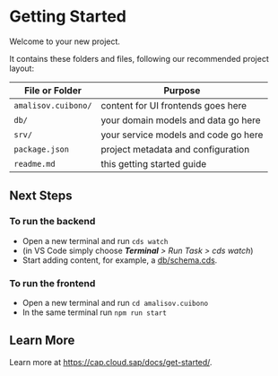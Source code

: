 # Getting Started

Welcome to your new project.

It contains these folders and files, following our recommended project layout:

File or Folder | Purpose
---------|----------
`amalisov.cuibono/` | content for UI frontends goes here
`db/` | your domain models and data go here
`srv/` | your service models and code go here
`package.json` | project metadata and configuration
`readme.md` | this getting started guide


## Next Steps
### To run the backend
- Open a new terminal and run `cds watch` 
- (in VS Code simply choose _**Terminal** > Run Task > cds watch_)
- Start adding content, for example, a [db/schema.cds](db/schema.cds).

### To run the frontend
- Open a new terminal and run `cd amalisov.cuibono`
- In the same terminal run `npm run start`


## Learn More

Learn more at https://cap.cloud.sap/docs/get-started/.

